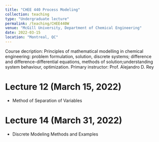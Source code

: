 ```yaml
---
title: "CHEE 440 Process Modeling"
collection: teaching
type: "Undergraduate lecture"
permalink: /teaching/CHEE440W
venue: "McGill University, Department of Chemical Engineering"
date: 2022-03-15
location: "Montreal, QC"
---
```


Course decription: Principles of mathematical modelling in chemical engineering: problem formulation, solution, discrete systems; difference and difference-differential equations, methods of solution;understanding system behaviour, optimization.
Primary instructor: Prof. Alejandro D. Rey

Lecture 12 (March 15, 2022)
======
* Method of Separation of Variables

Lecture 14 (March 31, 2022)
======
* Discrete Modeling Methods and Examples
